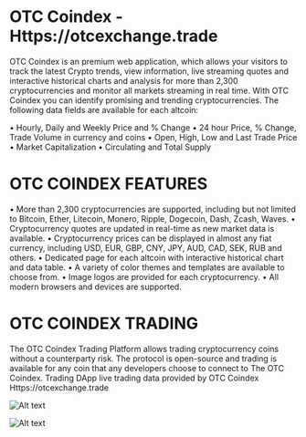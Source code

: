 # OTC Coindex - Https://otcexchange.trade

OTC Coindex is an premium web application, which allows your visitors to track the latest Crypto trends, view information, live streaming quotes and interactive historical charts and analysis for more than 2,300 cryptocurrencies and monitor all markets streaming in real time.
With OTC Coindex you can identify promising and trending cryptocurrencies. The following data fields are available for each altcoin:

• Hourly, Daily and Weekly Price and % Change
• 24 hour Price, % Change, Trade Volume in currency and coins
• Open, High, Low and Last Trade Price
• Market Capitalization
• Circulating and Total Supply

# OTC COINDEX FEATURES

• More than 2,300 cryptocurrencies are supported, including but not limited to Bitcoin, Ether, Litecoin, Monero, Ripple, Dogecoin, Dash, Zcash, Waves.
• Cryptocurrency quotes are updated in real-time as new market data is available.
• Cryptocurrency prices can be displayed in almost any fiat currency, including USD, EUR, GBP, CNY, JPY, AUD, CAD, SEK, RUB and others.
• Dedicated page for each altcoin with interactive historical chart and data table.
• A variety of color themes and templates are available to choose from.
• Image logos are provided for each cryptocurrency.
• All modern browsers and devices are supported.

# OTC COINDEX TRADING

The OTC Coindex Trading Platform allows trading cryptocurrency coins without a counterparty risk.  The protocol is open-source and trading is available for any coin that any developers choose to connect to The OTC Coindex. Trading DApp live trading data provided by OTC Coindex Https://otcexchange.trade

![Alt text](https://github.com/OTCExchange/OTCE-COINDEX/blob/master/coindex-slide-one.jpg?raw=true "OTC Coindex Screenshot Main Window")

![Alt text](https://github.com/OTCExchange/OTCE-COINDEX/blob/master/coindex-slide-two.jpg?raw=true "OTC Coindex Screenshot Main Window")
